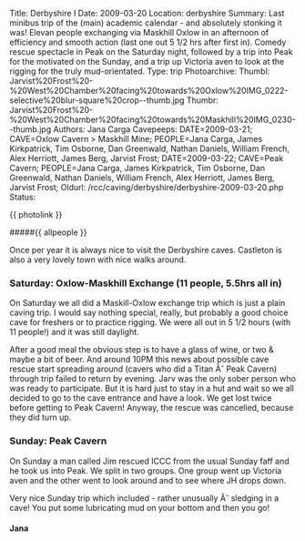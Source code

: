 Title: Derbyshire I
Date: 2009-03-20
Location: derbyshire
Summary: Last minibus trip of the (main) academic calendar - and absolutely stonking it was! Elevan people exchanging via Maskhill Oxlow in an afternoon of efficiency and smooth action (last one out 5 1/2 hrs after first in). Comedy rescue spectacle in Peak on the Saturday night, followed by a trip into Peak for the motivated on the Sunday, and a trip up Victoria aven to look at the rigging for the truly mud-orientated.
Type: trip
Photoarchive:
Thumbl: Jarvist%20Frost%20-%20West%20Chamber%20facing%20towards%20Oxlow%20IMG_0222-selective%20blur-square%20crop--thumb.jpg
Thumbr: Jarvist%20Frost%20-%20West%20Chamber%20facing%20towards%20Maskhill%20IMG_0230--thumb.jpg
Authors: Jana Carga
Cavepeeps: DATE=2009-03-21; CAVE=Oxlow Cavern > Maskhill Mine; PEOPLE=Jana Carga, James Kirkpatrick, Tim Osborne, Dan Greenwald, Nathan Daniels, William French, Alex Herriott, James Berg, Jarvist Frost;
           DATE=2009-03-22; CAVE=Peak Cavern; PEOPLE=Jana Carga, James Kirkpatrick, Tim Osborne, Dan Greenwald, Nathan Daniels, William French, Alex Herriott, James Berg, Jarvist Frost;
Oldurl: /rcc/caving/derbyshire/derbyshire-2009-03-20.php
Status:

{{ photolink }}

#####{{ allpeople }}

Once per year it is always nice to visit the Derbyshire caves. Castleton is also a very lovely town with nice walks around.

###  Saturday: Oxlow-Maskhill Exchange (11 people, 5.5hrs all in)

On Saturday we all did a Maskill-Oxlow exchange trip which is just a plain caving trip. I would say nothing special, really, but probably a good choice cave for freshers or to practice rigging. We were all out in 5 1/2 hours (with 11 people!) and it was still daylight.

After a good meal the obvious step is to have a glass of wine, or two &amp; maybe a bit of beer. And around 10PM this news about possible cave rescue start spreading around (cavers who did a Titan Ă˘ Peak Cavern) through trip failed to return by evening. Jarv was the only sober person who was ready to participate. But it is hard just to stay in a hut and wait so we all decided to go to the cave entrance and have a look. We get lost twice before getting to Peak Cavern! Anyway, the rescue was cancelled, because they did turn up.

###  Sunday: Peak Cavern

On Sunday a man called Jim rescued ICCC from the usual Sunday faff and he took us into Peak. We split in two groups. One group went up Victoria aven and the other went to look around and to see where JH drops down.

Very nice Sunday trip which included - rather unusually Ă˘ sledging in a cave! You put some lubricating mud on your bottom and then you go!

####  Jana
